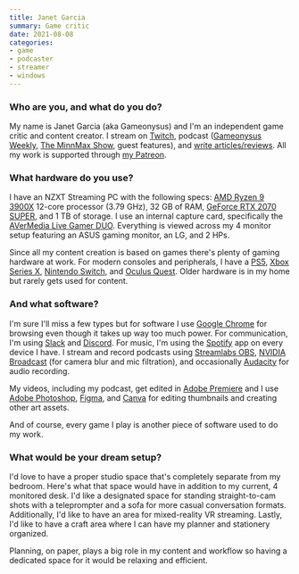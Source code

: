 ```yaml
---
title: Janet Garcia
summary: Game critic
date: 2021-08-08
categories:
- game
- podcaster
- streamer
- windows
---
```


### Who are you, and what do you do?

My name is Janet Garcia (aka Gameonysus) and I'm an independent game critic and content creator. I stream on [Twitch](https://www.twitch.tv/gameonysus "Janet's Twitch account."), podcast ([Gameonysus Weekly](https://gameonysusweekly.transistor.fm/ "Janet's gaming news podcast."), [The MinnMax Show](https://www.youtube.com/channel/UCiUhKqsBH-Is2VeC2sykEfg "A gaming show on YouTube."), guest features), and [write articles/reviews](https://pentopixels.com/ "Janet's game reviews and articles."). All my work is supported through [my Patreon](https://www.patreon.com/Gameonysus "Janet's Patreon account.").

### What hardware do you use?

I have an NZXT Streaming PC with the following specs: [AMD Ryzen 9 3900X][ryzen-9-3900x] 12-core processor (3.79 GHz), 32 GB of RAM, [GeForce RTX 2070 SUPER][geforce-rtx-2070-super], and 1 TB of storage. I use an internal capture card, specifically the [AVerMedia Live Gamer DUO][live-gamer-duo]. Everything is viewed across my 4 monitor setup featuring an ASUS gaming monitor, an LG, and 2 HPs.
 
Since all my content creation is based on games there's plenty of gaming hardware at work. For modern consoles and peripherals, I have a [PS5][], [Xbox Series X][xbox-series-x], [Nintendo Switch][switch.2], and [Oculus Quest][quest]. Older hardware is in my home but rarely gets used for content.

### And what software?

I'm sure I'll miss a few types but for software I use [Google Chrome][chrome] for browsing even though it takes up way too much power. For communication, I'm using [Slack][] and [Discord][]. For music, I'm using the [Spotify][] app on every device I have. I stream and record podcasts using [Streamlabs OBS][obs-studio], [NVIDIA Broadcast][broadcast] (for camera blur and mic filtration), and occasionally [Audacity][] for audio recording. 
 
My videos, including my podcast, get edited in [Adobe Premiere][premiere] and I use [Adobe Photoshop][photoshop], [Figma][], and [Canva][] for editing thumbnails and creating other art assets. 
 
And of course, every game I play is another piece of software used to do my work.

### What would be your dream setup?

I'd love to have a proper studio space that's completely separate from my bedroom. Here's what that space would have in addition to my current, 4 monitored desk. I'd like a designated space for standing straight-to-cam shots with a teleprompter and a sofa for more casual conversation formats. Additionally, I'd like to have an area for mixed-reality VR streaming. Lastly, I'd like to have a craft area where I can have my planner and stationery organized. 

Planning, on paper, plays a big role in my content and workflow so having a dedicated space for it would be relaxing and efficient.

[audacity]: https://sourceforge.net/projects/audacity/ "An open-source, cross-platform audio editor."
[broadcast]: https://www.nvidia.com/en-us/geforce/broadcasting/broadcast-app/ "Streaming software."
[canva]: http://web.archive.org/web/20221226232811/https://www.canva.com/ "Web-based design software."
[chrome]: https://www.google.com/intl/en/chrome/browser/ "A WebKit-based browser, where each tab runs in its own thread."
[discord]: https://discordapp.com/ "A voice and text chat service."
[figma]: https://www.figma.com/ "A collaborative design prototype service."
[geforce-rtx-2070-super]: https://www.nvidia.com/en-us/geforce/graphics-cards/rtx-2070-super/ "A GPU."
[live-gamer-duo]: https://www.avermedia.com/us/product-detail/GC570D "A video capture card."
[obs-studio]: https://obsproject.com/ "Video recording and streaming software."
[photoshop]: https://www.adobe.com/products/photoshop.html "A bitmap image editor."
[premiere]: https://www.adobe.com/products/premiere.html "A video editing suite."
[ps5]: https://www.playstation.com/en-us/ps5/ "A game console."
[quest]: https://www.oculus.com/quest/ "An all-in-one VR headset."
[ryzen-9-3900x]: http://web.archive.org/web/20220823032003/https://www.amd.com/en/products/cpu/amd-ryzen-9-3900x "A CPU."
[slack]: https://slack.com/ "A collaboration service."
[spotify]: https://www.spotify.com/us/ "A music streaming service."
[switch.2]: https://www.nintendo.com/switch/ "A gaming console."
[xbox-series-x]: https://www.xbox.com/en-us/consoles/xbox-series-x "A game console."
